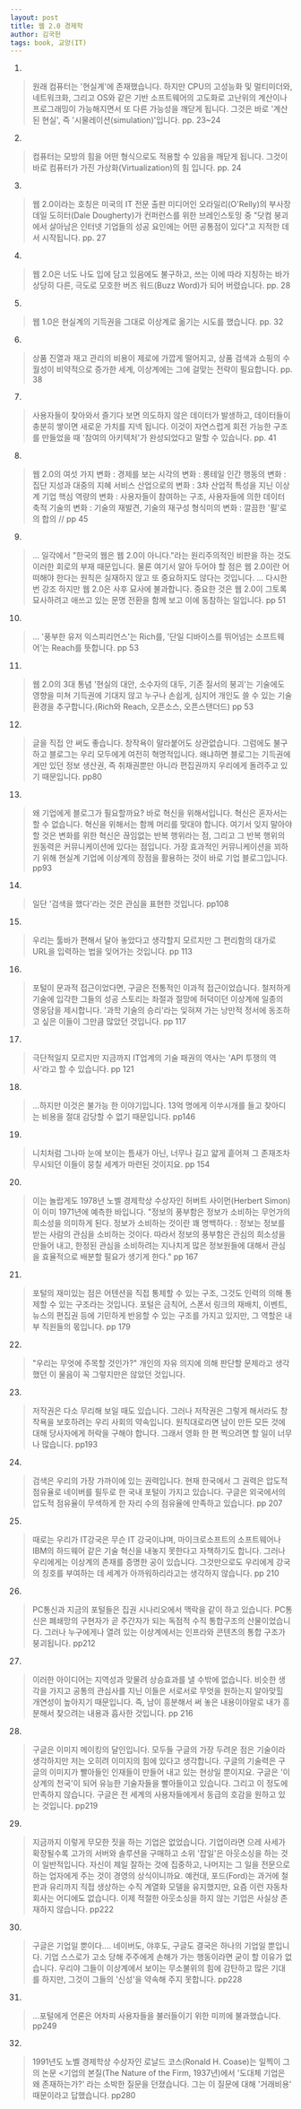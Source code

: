 ```yaml
---
layout: post
title: 웹 2.0 경제학
author: 김국헌
tags: book, 교양(IT)
---
```


1. 
> 원래 컴퓨터는 '현실계'에 존재했습니다. 하지만 CPU의 고성능화 및 멀티미더와, 네트워크화, 그리고 OS와 같은 기반 소프트웨어의 고도화로 고난위의 계산이나 프로그래밍이 가능해지면서 또 다른 가능성을 깨닫게 됩니다. 그것은 바로 '계산된 현실', 즉 '시물레이션(simulation)'입니다. pp. 23~24

2. 
> 컴퓨터는 모방의 힘을 어떤 형식으로도 적용할 수 있음을 깨닫게 됩니다. 그것이 바로 컴퓨터가 가진 가상화(Virtualization)의 힘 입니다. pp. 24

3. 
> 웹 2.0이라는 호칭은 미국의 IT 전문 출판 미디어인 오라일리(O'Relly)의 부사장 데일 도히터(Dale Dougherty)가 컨퍼런스를 위한 브레인스토밍 중 "닷컴 붕괴에서 살아남은 인터넷 기업들의 성공 요인에는 어떤 공통점이 있다"고 지적한 데서 시작됩니다. pp. 27

4. 
> 웹 2.0은 너도 나도 입에 담고 있음에도 불구하고, 쓰는 이에 따라 지칭하는 바가 상당히 다른, 극도로 모호한 버즈 워드(Buzz Word)가 되어 버렸습니다. pp. 28

5. 
> 웹 1.0은 현실계의 기득권을 그대로 이상계로 옮기는 시도를 했습니다. pp. 32

6. 
> 상품 진열과 재고 관리의 비용이 제로에 가깝게 떨어지고, 상품 검색과 쇼핑의 수월성이 비약적으로 증가한 세계, 이상계에는 그에 걸맞는 전략이 필요합니다. pp. 38

7. 
> 사용자들이 찾아와서 즐기다 보면 의도하지 않은 데이터가 발생하고, 데이터들이 충분히 쌓이면 새로운 가치를 지넥 됩니다. 이것이 자연스럽게 회전 가능한 구조를 만들었을 때 '참여의 아키텍처'가 완성되었다고 말할 수 있습니다. pp. 41

8. 
> 웹 2.0의 여섯 가지 변화 : 
경제를 보는 시각의 변화 : 롱테일
인간 행동의 변화 : 집단 지성과 대중의 지혜
서비스 산업으로의 변화 : 3차 산업적 특성을 지닌 이상계
기업 핵심 역량의 변화 : 사용자들이 참여하는 구조, 사용자들에 의한 데이터 축적
기술의 변화 : 기술의 재발견, 기술의 재구성
형식미의 변화 : 깔끔한 '필'로의 합의 // pp 45

9. 
> ... 일각에서 "한국의 웹은 웹 2.0이 아니다."라는 원리주의적인 비판을 하는 것도 이러한 회로의 부재 때문입니다. 물론 여기서 알아 두어야 할 점은 웹 2.0이란 어떠해야 한다는 원칙은 실재하지 않고 또 중요하지도 않다는 것입니다. ... 다시한번 강조 하지만 웹 2.0은 사후 묘사에 불과합니다. 중요한 것은 웹 2.0이 그토록 묘사하려고 애쓰고 있는 문명 전환을 함께 보고 이에 동참하는 일입니다. pp 51

10. 
> ... '풍부한 유저 익스피리언스'는 Rich를, '단일 디바이스를 뛰어넘는 소프트웨어'는 Reach를 뜻합니다. pp 53

11. 
> 웹 2.0의 3대 통념 '현실의 대안, 소수자의 대두, 기존 질서의 붕괴'는 기술에도 영향을 미쳐 기득권에 기대지 않고 누구나 손쉽게, 심지어 개인도 쓸 수 있는 기술 환경을 추구합니다.(Rich와 Reach, 오픈소스, 오픈스탠더드) pp 53

12. 
> 글을 직접 안 써도 좋습니다. 창작욕이 말라붙어도 상관없습니다. 그럼에도 불구하고 블로그는 우리 모두에게 여전히 혁명적입니다. 왜냐하면 블로그는 기득권에게만 있던 정보 생산권, 즉 취재권뿐만 아니라 편집권까지 우리에게 돌려주고 있기 때문입니다. pp80

13. 
> 왜 기업에게 블로그가 필요할까요? 바로 혁신을 위해서입니다. 혁신은 혼자서는 할 수 없습니다. 혁신을 위해서는 함께 머리를 맞대야 합니다. 여기서 잊지 말아야 할 것은 변화를 위한 혁신은 끊임없는 반복 행위라는 점, 그리고 그 반복 행위의 원동력은 커뮤니케이션에 있다는 점입니다. 가장 효과적인 커뮤니케이션을 꾀하기 위해 현실계 기업에 이상계의 장점을 활용하는 것이 바로 기업 블로그입니다. pp93

14. 
> 일단 '검색을 했다'라는 것은 관심을 표현한 것입니다. pp108

15. 
> 우리는 툴바가 편해서 달아 놓았다고 생각할지 모르지만 그 편리함의 대가로 URL을 입력하는 법을 잊어가는 것입니다. pp 113

16. 
> 포털이 문과적 접근이었다면, 구글은 전통적인 이과적 접근이었습니다. 철저하게 기술에 입각한 그들의 성공 스토리는 좌절과 절망에 허덕이던 이상계에 일종의 영웅담을 제시합니다. '과학 기술의 승리'라는 잊혀져 가는 낭만적 정서에 동조하고 싶은 이들이 그만큼 많았던 것입니다. pp 117

17. 
> 극단적일지 모르지만 지금까지 IT업계의 기술 패권의 역사는 'API 투쟁의 역사'라고 할 수 있습니다. pp 121

18. 
> ...하지만 이것은 불가능 한 이야기입니다. 13억 명에게 이쑤시개를 들고 찾아디는 비용을 절대 감당할 수 없기 때문입니다. pp146

19. 
> 니치처럼 그나마 눈에 보이는 틈새가 아닌, 너무나 길고 얇게 흩어져 그 존재조차 무시되던 이들이 뭉칠 세계가 마련된 것이지요. pp 154

20. 
> 이는 놀랍게도 1978년 노벨 경제학상 수상자인 허버트 사이먼(Herbert Simon)이 이미 1971년에 예측한 바입니다. "정보의 풍부함은 정보가 소비하는 무언가의 희소성을 의미하게 된다. 정보가 소비하는 것이란 꽤 명백하다. : 정보는 정보를 받는 사람의 관심을 소비하는 것이다. 따라서 정보의 풍부함은 관심의 희소성을 만들어 내고, 한정된 관심을 소비하려는 지나치게 많은 정보원들에 대해서 관심을 효율적으로 배분할 필요가 생기게 한다." pp 167

21. 
> 포털의 재미있는 점은 어텐션을 직접 통제할 수 있는 구조, 그것도 인력의 의해 통제할 수 있는 구조라는 것입니다. 포털은 금칙어, 스폰서 링크의 재배치, 이벤트, 뉴스의 편집권 등에 기민하게 반응할 수 있는 구조를 가지고 있지만, 그 역할은 내부 직원들의 몫입니다. pp 179

22. 
> "우리는 무엇에 주목할 것인가?" 개인의 자유 의지에 의해 판단할 문제라고 생각했던 이 물음이 꼭 그렇지만은 않았던 것입니다.

23. 
> 저작권은 다소 무리해 보일 때도 있습니다. 그러나 저작권은 그렇게 해서라도 창작욕을 보호하려는 우리 사회의 약속입니다. 원칙대로라면 남이 만든 모든 것에 대해 당사자에게 허락을 구해야 합니다. 그래서 영화 한 편 찍으려면 할 일이 너무나 많습니다. pp193

24. 
> 검색은 우리의 가장 가까이에 있는 권력입니다. 현재 한국에서 그 권력은 압도적 점유율로 네이버를 필두로 한 국내 포털이 가지고 있습니다. 구글은 외국에서의 압도적 점유율이 무색하게 한 자리 수의 점유율에 만족하고 있습니다. pp 207

25. 
> 때로는 우리가 IT강국은 무슨 IT 강국이냐며, 마이크로소프트의 소프트웨어나 IBM의 하드웨어 같은 기술 혁신을 내놓지 못한다고 자책하기도 합니다. 그러나 우리에게는 이상계의 존재를 증명한 공이 있습니다. 그것만으로도 우리에게 강국의 칭호를 부여하는 데 세계가 아까워하리라고는 생각하지 않습니다. pp 210

26. 
>PC통신과 지금의 포털들은 집권 시나리오에서 맥락을 같이 하고 있습니다. PC통신은 폐쇄망의 구현자가 곧 주간자가 되는 독점적 수직 통합구조의 산물이었습니다. 그러나 누구에게나 열려 있는 이상계에서는 인프라와 콘텐츠의 통합 구조가 붕괴됩니다. pp212

27. 
> 이러한 아이디어는 지역성과 맞물려 상승효과를 낼 수밖에 없습니다. 비슷한 생각을 가지고 공통의 관심사를 지닌 이들은 서로서로 무엇을 원하는지 알아맞힐 개연성이 높아지기 때문입니다. 즉, 남이 흥분해서 써 놓은 내용이야말로 내가 흥분해서 찾으려는 내용과 흡사한 것입니다. pp 216 

28. 
> 구글은 이미지 메이킹의 달인입니다. 모두들 구글의 가장 두려운 점은 기술이라 생각하지만 저는 오히려 이미지의 힘에 있다고 생각합니다. 구글의 기술력은 구글의 이미지가 빨아들인 인재들이 만들어 내고 있는 현상일 뿐이지요. 구글은 '이상계의 천국'이 되어 유능한 기술자들을 빨아들이고 있습니다. 그리고 이 정도에 만족하지 않습니다. 구글은 전 세계의 사용자들에게서 동급의 호감을 원하고 있는 것입니다. pp219 

29. 
> 지금까지 이렇게 무모한 짓을 하는 기업은 없었습니다. 기업이라면 으레 사세가 확장될수록 고가의 서버와 솔루션을 구매하고 소위 '잡일'은 아웃소싱을 하는 것이 일반적입니다. 자신이 제일 잘하는 것에 집중하고, 나머지는 그 일을 전문으로 하는 업자에게 주는 것이 경영의 상식이니까요. 예컨대, 포드(Ford)는 과거에 철판과 유리까지 직접 생상하는 수직 계열화 모델을 유지했지만, 요즘 이런 자동차 회사는 어디에도 없습니다. 이제 적절한 아웃소싱을 하지 않는 기업은 사실상 존재하지 않습니다. pp222

30. 
> 구글은 기업일 뿐이다.... 네이버도, 야후도, 구글도 결국은 하나의 기업일 뿐입니다. 기업 스스로가 고소 당해 주주에게 손해가 가는 행동이라면 굳이 할 이유가 없습니다. 우리야 그들이 이상계에서 보이는 무소불위의 힘에 감탄하고 많은 기대를 하지만, 그것이 그들의 '신성'을 약속해 주지 못합니다. pp228 

31. 
> ...포털에게 언론은 어차피 사용자들을 불러들이기 위한 미끼에 불과했습니다. pp249

32. 
> 1991년도 노벨 경제학상 수상자인 로날드 코스(Ronald H. Coase)는 일찍이 그의 논문 <기업의 본질(The Nature of the Firm, 1937년)에서 '도대체 기업은 왜 존재하는가?' 라는 소박한 질문을 던졌습니다. 그는 이 질문에 대해 '거래비용' 때문이라고 답했습니다. pp280